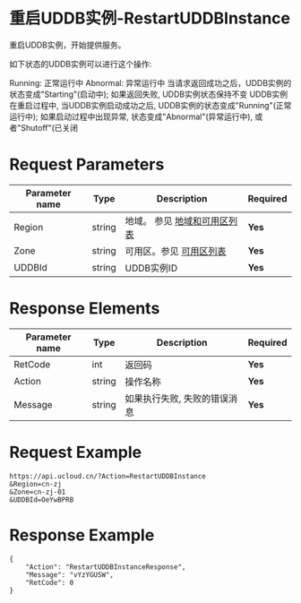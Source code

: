 # 重启UDDB实例-RestartUDDBInstance

重启UDDB实例，开始提供服务。

如下状态的UDDB实例可以进行这个操作:

Running: 正常运行中
Abnormal: 异常运行中
当请求返回成功之后，UDDB实例的状态变成"Starting"(启动中); 如果返回失败, UDDB实例状态保持不变 UDDB实例在重启过程中, 当UDDB实例启动成功之后, UDDB实例的状态变成"Running"(正常运行中); 如果启动过程中出现异常, 状态变成"Abnormal"(异常运行中), 或者"Shutoff"(已关闭

# Request Parameters
|Parameter name|Type|Description|Required|
|---|---|---|---|
|Region|string|地域。 参见 [地域和可用区列表](../summary/regionlist.html)|**Yes**|
|Zone|string|可用区。参见 [可用区列表](../summary/regionlist.html)|**Yes**|
|UDDBId|string|UDDB实例ID|**Yes**|

# Response Elements
|Parameter name|Type|Description|Required|
|---|---|---|---|
|RetCode|int|返回码|**Yes**|
|Action|string|操作名称|**Yes**|
|Message|string|	如果执行失败, 失败的错误消息|**Yes**|

# Request Example
```
https://api.ucloud.cn/?Action=RestartUDDBInstance
&Region=cn-zj
&Zone=cn-zj-01
&UDDBId=OeYwBPRB
```

# Response Example
```
{
    "Action": "RestartUDDBInstanceResponse", 
    "Message": "vYzYGUSW", 
    "RetCode": 0
}
```

